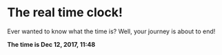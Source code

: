 # The real time clock!

Ever wanted to know what the time is? Well, your journey is about to end!

**The time is Dec 12, 2017, 11:48**